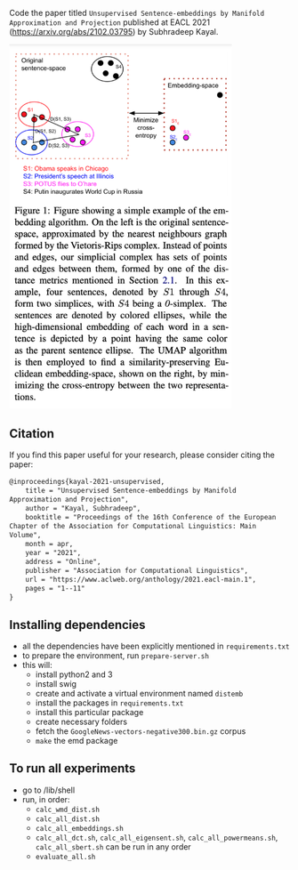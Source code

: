 Code the paper titled `Unsupervised Sentence-embeddings by Manifold Approximation and Projection` published at EACL 2021 (https://arxiv.org/abs/2102.03795) by Subhradeep Kayal.

<img src="distance-embed.png" width="400"/>

## Citation
If you find this paper useful for your research, please consider citing the paper:

```
@inproceedings{kayal-2021-unsupervised,
    title = "Unsupervised Sentence-embeddings by Manifold Approximation and Projection",
    author = "Kayal, Subhradeep",
    booktitle = "Proceedings of the 16th Conference of the European Chapter of the Association for Computational Linguistics: Main Volume",
    month = apr,
    year = "2021",
    address = "Online",
    publisher = "Association for Computational Linguistics",
    url = "https://www.aclweb.org/anthology/2021.eacl-main.1",
    pages = "1--11"
}
```

## Installing dependencies
- all the dependencies have been explicitly mentioned in `requirements.txt`
- to prepare the environment, run `prepare-server.sh`
- this will:
	- install python2 and 3
	- install swig
	- create and activate a virtual environment named `distemb`
	- install the packages in `requirements.txt`
	- install this particular package
	- create necessary folders
	- fetch the `GoogleNews-vectors-negative300.bin.gz` corpus
	- `make` the emd package

## To run all experiments
- go to /lib/shell
- run, in order:
    - `calc_wmd_dist.sh`
    - `calc_all_dist.sh`
    - `calc_all_embeddings.sh`
    - `calc_all_dct.sh`, `calc_all_eigensent.sh`, `calc_all_powermeans.sh`, `calc_all_sbert.sh` can be run in any order
    - `evaluate_all.sh`

